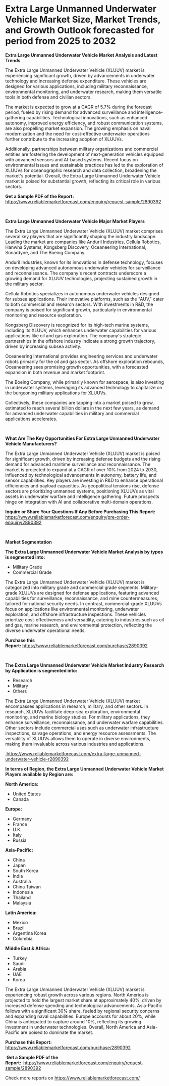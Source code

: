 <p><h1>Extra Large Unmanned Underwater Vehicle Market Size, Market Trends, and Growth Outlook forecasted for period from 2025 to 2032</h1></p><p><strong>Extra Large Unmanned Underwater Vehicle Market Analysis and Latest Trends</strong></p>
<p><p>The Extra Large Unmanned Underwater Vehicle (XLUUV) market is experiencing significant growth, driven by advancements in underwater technology and increasing defense expenditure. These vehicles are designed for various applications, including military reconnaissance, environmental monitoring, and underwater research, making them versatile tools in both defense and civilian sectors. </p><p>The market is expected to grow at a CAGR of 5.7% during the forecast period, fueled by rising demand for advanced surveillance and intelligence-gathering capabilities. Technological innovations, such as enhanced autonomy, improved energy efficiency, and robust communication systems, are also propelling market expansion. The growing emphasis on naval modernization and the need for cost-effective underwater operations further contribute to the increasing adoption of XLUUVs.</p><p>Additionally, partnerships between military organizations and commercial entities are fostering the development of next-generation vehicles equipped with advanced sensors and AI-based systems. Recent focus on environmental issues and sustainable practices has led to the exploration of XLUUVs for oceanographic research and data collection, broadening the market's potential. Overall, the Extra Large Unmanned Underwater Vehicle market is poised for substantial growth, reflecting its critical role in various sectors.</p></p>
<p><strong>Get a Sample PDF of the Report:&nbsp;</strong> <a href="https://www.reliablemarketforecast.com/enquiry/request-sample/2890392?utm_campaign=2731&utm_medium=2&utm_source=Github&utm_content=ia&utm_term=14032025&utm_id=extra-large-unmanned-underwater-vehicle">https://www.reliablemarketforecast.com/enquiry/request-sample/2890392</a></p>
<p>&nbsp;</p>
<p><strong>Extra Large Unmanned Underwater Vehicle Major Market Players</strong></p>
<p><p>The Extra Large Unmanned Underwater Vehicle (XLUUV) market comprises several key players that are significantly shaping the industry landscape. Leading the market are companies like Anduril Industries, Cellula Robotics, Hanwha Systems, Kongsberg Discovery, Oceaneering International, Sonardyne, and The Boeing Company. </p><p>Anduril Industries, known for its innovations in defense technology, focuses on developing advanced autonomous underwater vehicles for surveillance and reconnaissance. The company's recent contracts underscore a growing demand for XLUUV technologies, projecting sustained growth in the military sector.</p><p>Cellula Robotics specializes in autonomous underwater vehicles designed for subsea applications. Their innovative platforms, such as the "AUV," cater to both commercial and research sectors. With investments in R&D, the company is poised for significant growth, particularly in environmental monitoring and resource exploration.</p><p>Kongsberg Discovery is recognized for its high-tech marine systems, including its XLUUV, which enhances underwater capabilities for various applications like oil and gas exploration. The company's strategic partnerships in the offshore industry indicate a strong growth trajectory, driven by increasing subsea activity.</p><p>Oceaneering International provides engineering services and underwater robots primarily for the oil and gas sector. As offshore exploration rebounds, Oceaneering sees promising growth opportunities, with a forecasted expansion in both revenue and market footprint.</p><p>The Boeing Company, while primarily known for aerospace, is also investing in underwater systems, leveraging its advanced technology to capitalize on the burgeoning military applications for XLUUVs.</p><p>Collectively, these companies are tapping into a market poised to grow, estimated to reach several billion dollars in the next few years, as demand for advanced underwater capabilities in military and commercial applications accelerates.</p></p>
<p>&nbsp;</p>
<p><strong>What Are The Key Opportunities For Extra Large Unmanned Underwater Vehicle Manufacturers?</strong></p>
<p><p>The Extra Large Unmanned Underwater Vehicle (XLUUV) market is poised for significant growth, driven by increasing defense budgets and the rising demand for advanced maritime surveillance and reconnaissance. The market is projected to expand at a CAGR of over 10% from 2024 to 2030, influenced by technological advancements in autonomy, battery life, and sensor capabilities. Key players are investing in R&D to enhance operational efficiencies and payload capacities. As geopolitical tensions rise, defense sectors are prioritizing unmanned systems, positioning XLUUVs as vital assets in underwater warfare and intelligence gathering. Future prospects hinge on integration with AI and collaborative multi-domain operations.</p></p>
<p><strong>Inquire or Share Your Questions If Any Before Purchasing This Report:</strong> <a href="https://www.reliablemarketforecast.com/enquiry/pre-order-enquiry/2890392?utm_campaign=2731&utm_medium=2&utm_source=Github&utm_content=ia&utm_term=14032025&utm_id=extra-large-unmanned-underwater-vehicle">https://www.reliablemarketforecast.com/enquiry/pre-order-enquiry/2890392</a></p>
<p>&nbsp;</p>
<p><strong>Market Segmentation</strong></p>
<p><strong>The Extra Large Unmanned Underwater Vehicle Market Analysis by types is segmented into:</strong></p>
<p><ul><li>Military Grade</li><li>Commercial Grade</li></ul></p>
<p><p>The Extra Large Unmanned Underwater Vehicle (XLUUV) market is categorized into military grade and commercial grade segments. Military-grade XLUUVs are designed for defense applications, featuring advanced capabilities for surveillance, reconnaissance, and mine countermeasures, tailored for national security needs. In contrast, commercial-grade XLUUVs focus on applications like environmental monitoring, underwater exploration, and offshore infrastructure inspections. These vehicles prioritize cost-effectiveness and versatility, catering to industries such as oil and gas, marine research, and environmental protection, reflecting the diverse underwater operational needs.</p></p>
<p><strong>Purchase this Report:&nbsp;</strong><a href="https://www.reliablemarketforecast.com/purchase/2890392?utm_campaign=2731&utm_medium=2&utm_source=Github&utm_content=ia&utm_term=14032025&utm_id=extra-large-unmanned-underwater-vehicle">https://www.reliablemarketforecast.com/purchase/2890392</a></p>
<p>&nbsp;</p>
<p><strong>The Extra Large Unmanned Underwater Vehicle Market Industry Research by Application is segmented into:</strong></p>
<p><ul><li>Research</li><li>Military</li><li>Others</li></ul></p>
<p><p>The Extra Large Unmanned Underwater Vehicle (XLUUV) market encompasses applications in research, military, and other sectors. In research, XLUUVs facilitate deep-sea exploration, environmental monitoring, and marine biology studies. For military applications, they enhance surveillance, reconnaissance, and underwater warfare capabilities. Other sectors include commercial uses such as underwater infrastructure inspections, salvage operations, and energy resource assessments. The versatility of XLUUVs allows them to operate in diverse environments, making them invaluable across various industries and applications.</p></p>
<p><a href="https://www.reliablemarketforecast.com/extra-large-unmanned-underwater-vehicle-r2890392?utm_campaign=2731&utm_medium=2&utm_source=Github&utm_content=ia&utm_term=14032025&utm_id=extra-large-unmanned-underwater-vehicle">&nbsp;https://www.reliablemarketforecast.com/extra-large-unmanned-underwater-vehicle-r2890392</a></p>
<p><strong>In terms of Region, the Extra Large Unmanned Underwater Vehicle Market Players available by Region are:</strong></p>
<p>
    <p> <strong> North America: </strong>
        <ul>
            <li>United States</li>
            <li>Canada</li>
        </ul>
        </p> 
    <p> <strong> Europe: </strong>
        <ul>
            <li>Germany</li>
            <li>France</li>
            <li>U.K.</li>
            <li>Italy</li>
            <li>Russia</li>
        </ul>
        </p> 
    <p> <strong> Asia-Pacific: </strong>
        <ul>
            <li>China</li>
            <li>Japan</li>
            <li>South Korea</li>
            <li>India</li>
            <li>Australia</li>
            <li>China Taiwan</li>
            <li>Indonesia</li>
            <li>Thailand</li>
            <li>Malaysia</li>
        </ul>
        </p> 
    <p> <strong> Latin America: </strong>
        <ul>
            <li>Mexico</li>
            <li>Brazil</li>
            <li>Argentina Korea</li>
            <li>Colombia</li>
        </ul>
        </p> 
    <p> <strong> Middle East & Africa: </strong>
        <ul>
            <li>Turkey</li>
            <li>Saudi</li>
            <li>Arabia</li>
            <li>UAE</li>
            <li>Korea</li>
        </ul>
    </p>
    </p>
<p><p>The Extra Large Unmanned Underwater Vehicle (XLUUV) market is experiencing robust growth across various regions. North America is projected to hold the largest market share at approximately 40%, driven by increased defense spending and technological advancements. Asia-Pacific follows with a significant 30% share, fueled by regional security concerns and expanding naval capabilities. Europe accounts for about 20%, while China is anticipated to capture around 10%, reflecting its growing investment in underwater technologies. Overall, North America and Asia-Pacific are poised to dominate the market.</p></p>
<p><strong>Purchase this Report: </strong><a href="https://www.reliablemarketforecast.com/purchase/2890392?utm_campaign=2731&utm_medium=2&utm_source=Github&utm_content=ia&utm_term=14032025&utm_id=extra-large-unmanned-underwater-vehicle">https://www.reliablemarketforecast.com/purchase/2890392</a></p>
<p>&nbsp;<strong>Get a Sample PDF of the Report:&nbsp;&nbsp;</strong><a href="https://www.reliablemarketforecast.com/enquiry/request-sample/2890392?utm_campaign=2731&utm_medium=2&utm_source=Github&utm_content=ia&utm_term=14032025&utm_id=extra-large-unmanned-underwater-vehicle">https://www.reliablemarketforecast.com/enquiry/request-sample/2890392</a></p>
<p><strong></strong></p>
<p>Check more reports on <a href="https://www.reliablemarketforecast.com/?utm_campaign=2731&utm_medium=2&utm_source=Github&utm_content=ia&utm_term=14032025&utm_id=extra-large-unmanned-underwater-vehicle">https://www.reliablemarketforecast.com/</a></p>